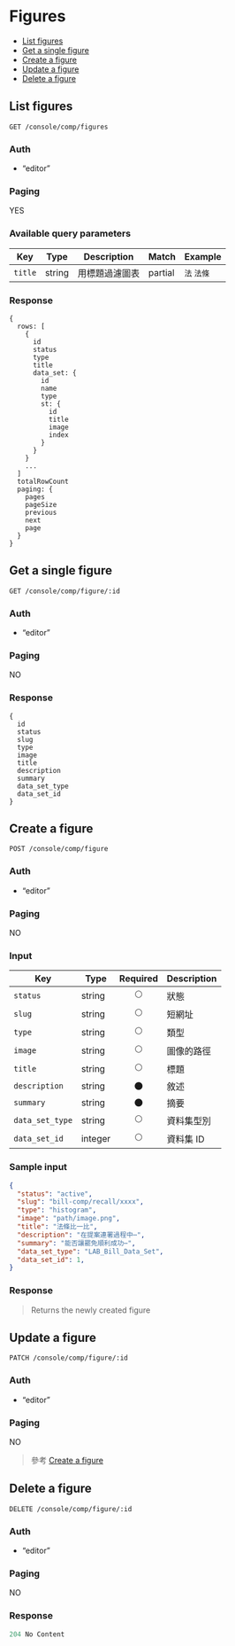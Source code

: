# Figures

- [List figures](#list-figures)
- [Get a single figure](#get-a-single-figure)
- [Create a figure](#create-a-figure)
- [Update a figure](#update-a-figure)
- [Delete a figure](#delete-a-figure)

## List figures
```
GET /console/comp/figures
```

### Auth
- “editor”

### Paging
YES

### Available query parameters

| Key | Type | Description | Match | Example |
| --- | --- | --- | --- | --- |
| `title` | string | 用標題過濾圖表 | partial | `法` `法條` |

### Response
```
{
  rows: [
    {
      id
      status
      type
      title
      data_set: {
        id
        name
        type
        st: {
          id
          title
          image
          index
        }
      }
    }
    ...
  ]
  totalRowCount
  paging: {
    pages
    pageSize
    previous
    next
    page
  }
}
```

## Get a single figure
```
GET /console/comp/figure/:id
```

### Auth
- “editor”

### Paging
NO

### Response
```
{
  id
  status
  slug
  type
  image
  title
  description
  summary
  data_set_type
  data_set_id
}
```

## Create a figure
```
POST /console/comp/figure
```

### Auth
- “editor”

### Paging
NO

### Input

| Key | Type | Required | Description |
| --- | --- | :---: | --- |
| `status` | string | 🌕 | 狀態 |
| `slug` | string | 🌕 | 短網址 |
| `type` | string | 🌕 | 類型 |
| `image` | string | 🌕 | 圖像的路徑 |
| `title` | string | 🌕 | 標題 |
| `description` | string | 🌑 | 敘述 |
| `summary` | string | 🌑 | 摘要 |
| `data_set_type` | string | 🌕 | 資料集型別 |
| `data_set_id` | integer | 🌕 | 資料集 ID |

### Sample input
```json
{
  "status": "active",
  "slug": "bill-comp/recall/xxxx",
  "type": "histogram",
  "image": "path/image.png",
  "title": "法條比一比",
  "description": "在提案連署過程中⋯",
  "summary": "能否讓罷免順利成功⋯",
  "data_set_type": "LAB_Bill_Data_Set",
  "data_set_id": 1,
}
```

### Response
> Returns the newly created figure

## Update a figure
```
PATCH /console/comp/figure/:id
```

### Auth
- “editor”

### Paging
NO

> 參考 [Create a figure](#create-a-figure)

## Delete a figure
```
DELETE /console/comp/figure/:id
```

### Auth
- “editor”

### Paging
NO

### Response
```javascript
204 No Content
```
